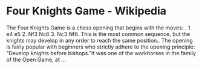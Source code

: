 ---
---

Four Knights Game - Wikipedia
=============================


The Four Knights Game is a chess opening that begins with the moves: . 1. e4 e5 2. Nf3 Nc6 3. Nc3 Nf6. This is the most common sequence, but the knights may develop in any order to reach the same position.. The opening is fairly popular with beginners who strictly adhere to the opening principle: "Develop knights before bishops."It was one of the workhorses in the family of the Open Game, at ...
